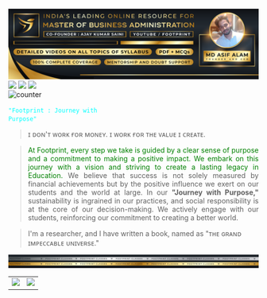 ![(banner.png)](https://github.com/themdasifalam/themdasifalam/blob/main/UP.png)
[<img src = "https://img.shields.io/badge/youtube-%23E4405F.svg?&style=for-the-badge&logo=youtube&logoColor=white">](https://www.youtube.com/@FootprintClasses)
[<img src="https://img.shields.io/badge/linkedin-%230077B5.svg?&style=for-the-badge&logo=linkedin&logoColor=white" />](https://www.linkedin.com/in/mdasifalam/)
[<img src = "https://img.shields.io/badge/instagram-%23E4405F.svg?&style=for-the-badge&logo=instagram&logoColor=white">](https://www.instagram.com/footprint.co.in/)  
![counter](https://komarev.com/ghpvc/?username=themdasifalam&style=flat-square)

<code style="color : aqua">"Footprint : Journey with Purpose"</code>

> ɪ ᴅᴏɴ'ᴛ ᴡᴏʀᴋ ғᴏʀ ᴍᴏɴᴇʏ. ɪ ᴡᴏʀᴋ ғᴏʀ ᴛʜᴇ ᴠᴀʟᴜᴇ ɪ ᴄʀᴇᴀᴛᴇ.

> <p align="justify" > <font color="green"> At Footprint, every step we take is guided by a clear sense of purpose and a commitment to making a positive impact. We embark on this journey with a vision and striving to create a lasting legacy in Education.</font> We believe that success is not solely measured by financial achievements but by the positive influence we exert on our students and the world at large. In our <b >"Journey with Purpose,"</b> sustainability is ingrained in our practices, and social responsibility is at the core of our decision-making. We actively engage with our students, reinforcing our commitment to creating a better world. </p>

> I'm a researcher, and I have written a book, named as "ᴛʜᴇ ɢʀᴀɴᴅ ɪᴍᴘᴇᴄᴄᴀʙʟᴇ ᴜɴɪᴠᴇʀsᴇ."


![(banner.png)](https://github.com/themdasifalam/themdasifalam/blob/main/Line.png)


<table>
  <tr>
    <td><a href="https://stars.github.com/profiles/eddiejaoude/"><img src="https://github.com/themdasifalam/themdasifalam/blob/main/FP%201.gif" /></a></td>
    <td><a href="https://stars.github.com/profiles/eddiejaoude/"><img src="https://github.com/themdasifalam/themdasifalam/blob/main/FP%202.gif" /></a></td>
  </tr>
</table>
